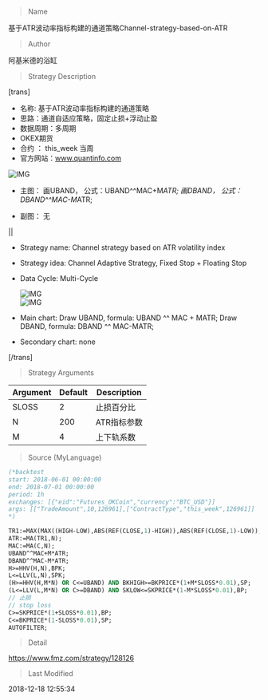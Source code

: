 
> Name

基于ATR波动率指标构建的通道策略Channel-strategy-based-on-ATR

> Author

阿基米德的浴缸

> Strategy Description

[trans]
- 名称: 基于ATR波动率指标构建的通道策略
- 思路：通道自适应策略，固定止损+浮动止盈
- 数据周期：多周期
- OKEX期货
- 合约 ： this_week 当周
- 官方网站：www.quantinfo.com

![IMG](https://www.fmz.com/upload/asset/b2ebaacbe7dbb1bb45bb59ceb80dd37f.png)

- 主图：
  画UBAND， 公式：UBAND^^MAC+M*ATR;
  画DBAND， 公式：DBAND^^MAC-M*ATR;

- 副图：
  无

||

- Strategy name: Channel strategy based on ATR volatility index
- Strategy idea: Channel Adaptive Strategy, Fixed Stop + Floating Stop
- Data Cycle: Multi-Cycle

  ![IMG](https://www.fmz.com/upload/asset/24c0c7b896060cf639540b56028e8d99.png)  
  ![IMG](https://www.fmz.com/upload/asset/e403406e31b9a3ca04da6ce76e3abe2d.png) 

- Main chart:
  Draw UBAND, formula: UBAND ^^ MAC + MATR;
  Draw DBAND, formula: DBAND ^^ MAC-MATR;

- Secondary chart:
  none

[/trans]

> Strategy Arguments



|Argument|Default|Description|
|----|----|----|
|SLOSS|2|止损百分比|stop loss percentage|
|N|200|ATR指标参数|ATR index parameter|
|M|4|上下轨系数|upper and lower track coefficients|


> Source (MyLanguage)

``` pascal
(*backtest
start: 2018-06-01 00:00:00
end: 2018-07-01 00:00:00
period: 1h
exchanges: [{"eid":"Futures_OKCoin","currency":"BTC_USD"}]
args: [["TradeAmount",10,126961],["ContractType","this_week",126961]]
*)

TR1:=MAX(MAX((HIGH-LOW),ABS(REF(CLOSE,1)-HIGH)),ABS(REF(CLOSE,1)-LOW));
ATR:=MA(TR1,N);
MAC:=MA(C,N);
UBAND^^MAC+M*ATR;
DBAND^^MAC-M*ATR;
H>=HHV(H,N),BPK;
L<=LLV(L,N),SPK;
(H>=HHV(H,M*N) OR C<=UBAND) AND BKHIGH>=BKPRICE*(1+M*SLOSS*0.01),SP;
(L<=LLV(L,M*N) OR C>=DBAND) AND SKLOW<=SKPRICE*(1-M*SLOSS*0.01),BP;
// 止损
// stop loss
C>=SKPRICE*(1+SLOSS*0.01),BP;
C<=BKPRICE*(1-SLOSS*0.01),SP;
AUTOFILTER;
```

> Detail

https://www.fmz.com/strategy/128126

> Last Modified

2018-12-18 12:55:34
